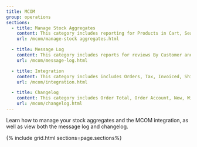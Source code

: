 ```yaml
---
title: MCOM
group: operations
sections:
  - title: Manage Stock Aggregates
    content: This category includes reporting for Products in Cart, Search Terms, Abandoned Carts, and Newsletter Problem Reports.
    url: /mcom/manage-stock aggregates.html

  - title: Message Log
    content: This category includes reports for reviews By Customer and By Product.
    url: /mcom/message-log.html

  - title: Integration
    content: This category includes includes Orders, Tax, Invoiced, Shipping, Refunds, Coupons, and settlement reports for PayPal and Braintree.
    url: /mcom/integration.html

  - title: Changelog
    content: This category includes Order Total, Order Account, New, Wish Lists, and Segments.
    url: /mcom/changelog.html
---
```


Learn how to manage your stock aggregates and the MCOM integration, as well as view both the message log and changelog.

{% include grid.html sections=page.sections%}
